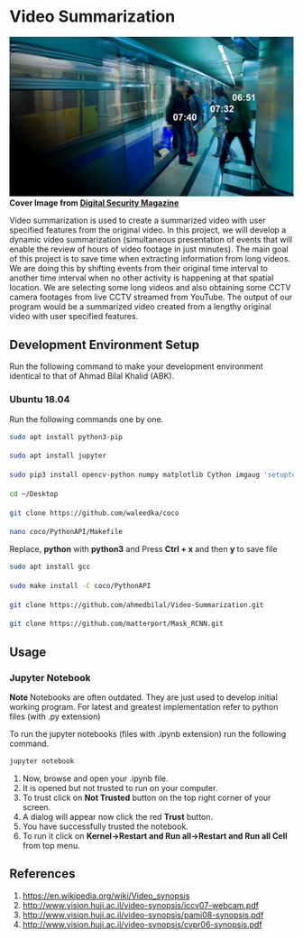 # Video Summarization
![Video Summarization](Resources/cover.jpg)
**Cover Image from [Digital Security Magazine](https://www.digitalsecuritymagazine.com)**

Video summarization is used to create a summarized video with user specified features from the original video. In this project, we will develop a dynamic video summarization (simultaneous presentation of events that will enable the review of hours of video footage in just minutes). The main goal of this project is to save time when extracting information from long videos. We are doing this by shifting events from their original time interval to another time interval when no other activity is happening at that spatial location. We are selecting some long videos and also obtaining some CCTV camera footages from live CCTV streamed from YouTube. The output of our program would be a summarized video created from a lengthy original video with user specified features. 


## Development Environment Setup
Run the following command to make your development environment identical to that of Ahmad Bilal Khalid (ABK).
### Ubuntu 18.04

Run the following commands one by one.
```bash
sudo apt install python3-pip

sudo apt install jupyter

sudo pip3 install opencv-python numpy matplotlib Cython imgaug 'setuptools<=39.1.0' wheel

cd ~/Desktop

git clone https://github.com/waleedka/coco

nano coco/PythonAPI/Makefile
```
Replace, **python** with **python3** and Press **Ctrl + x** and then **y** to save file
```bash
sudo apt install gcc

sudo make install -C coco/PythonAPI

git clone https://github.com/ahmedbilal/Video-Summarization.git

git clone https://github.com/matterport/Mask_RCNN.git
```

## Usage
### Jupyter Notebook
**Note** Notebooks are often outdated. They are just used to develop initial working program. For latest and greatest implementation refer to python files (with .py extension)


To run the jupyter notebooks (files with .ipynb extension) run the following command.

```bash
jupyter notebook
```

1. Now, browse and open your .ipynb file.
2. It is opened but not trusted to run on your computer.
3. To trust click on **Not Trusted** button on the top right corner of your screen.
4. A dialog will appear now click the red **Trust** button.
5. You have successfully trusted the notebook.
6. To run it click on **Kernel->Restart and Run all->Restart and Run all Cell** from top menu.

## References
1. https://en.wikipedia.org/wiki/Video_synopsis
2. http://www.vision.huji.ac.il/video-synopsis/iccv07-webcam.pdf
3. http://www.vision.huji.ac.il/video-synopsis/pami08-synopsis.pdf
4. http://www.vision.huji.ac.il/video-synopsis/cvpr06-synopsis.pdf
